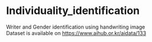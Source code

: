 # Individuality_identification
Writer and Gender identification using handwriting image  
Dataset is available on https://www.aihub.or.kr/aidata/133
